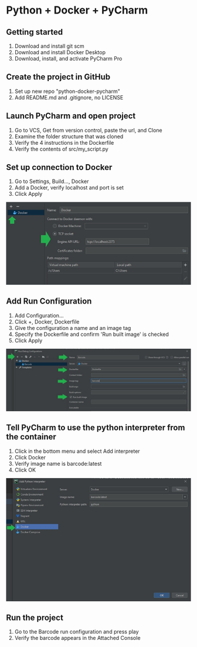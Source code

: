 # Python + Docker + PyCharm

## Getting started
1. Download and install git scm
2. Download and install Docker Desktop
3. Download, install, and activate PyCharm Pro

## Create the project in GitHub
1. Set up new repo "python-docker-pycharm"
2. Add README.md and .gitignore, no LICENSE

## Launch PyCharm and open project
1. Go to VCS, Get from version control, paste the url, and Clone
2. Examine the folder structure that was cloned
3. Verify the 4 instructions in the Dockerfile
4. Verify the contents of src/my_script.py

## Set up connection to Docker
1. Go to Settings, Build..., Docker
2. Add a Docker, verify localhost and port is set
3. Click Apply

![Connect to Docker](images/Connect%20to%20Docker.jpg)
    
## Add Run Configuration
1. Add Configuration...
2. Click +, Docker, Dockerfile
3. Give the configuration a name and an image tag
4. Specify the Dockerfile and confirm 'Run built image' is checked
5. Click Apply

![Add run configuration](images/Add%20run%20configuration.jpg)

## Tell PyCharm to use the python interpreter from the container
1. Click in the bottom menu and select Add interpreter
2. Click Docker
3. Verify image name is barcode:latest
4. Click OK

![Set interpreter to container](images/Set%20interpreter%20to%20container.jpg)

## Run the project
1. Go to the Barcode run configuration and press play
2. Verify the barcode appears in the Attached Console